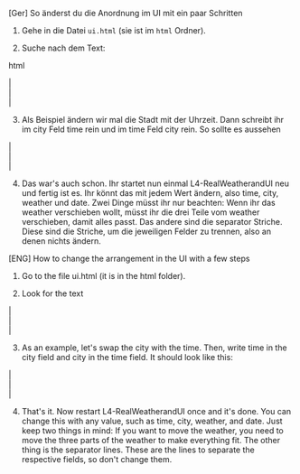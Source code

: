 [Ger] So änderst du die Anordnung im UI mit ein paar Schritten

1. Gehe in die Datei `ui.html` (sie ist im `html` Ordner).

2. Suche nach dem Text:

html
<body>
    <div id="ui">
        <div id="city" class="info"></div> 
        <div id="separator" class="info">|</div>
        <div id="time" class="info"></div>
        <div id="separator" class="info">|</div>
        <div id="weather" class="info">
            <i id="weather-icon" class="fas"></i>
            <span id="weather-text"></span>
        </div>
        <div id="separator" class="info">|</div>
        <div id="date" class="info"></div>
    </div>
    <script src="script.js"></script>
</body>
</html>

3. Als Beispiel ändern wir mal die Stadt mit der Uhrzeit. Dann schreibt ihr im city Feld time rein und im time Feld city rein. So sollte es aussehen

<body>
    <div id="ui">
        <div id="time" class="info"></div> 
        <div id="separator" class="info">|</div>
        <div id="city" class="info"></div>
        <div id="separator" class="info">|</div>
        <div id="weather" class="info">
            <i id="weather-icon" class="fas"></i>
            <span id="weather-text"></span>
        </div>
        <div id="separator" class="info">|</div>
        <div id="date" class="info"></div>
    </div>
    <script src="script.js"></script>
</body>
</html>

4. Das war's auch schon. Ihr startet nun einmal L4-RealWeatherandUI neu und fertig ist es. Ihr könnt das mit jedem Wert ändern, also time, city, weather und date. Zwei Dinge müsst ihr nur beachten: Wenn ihr das weather verschieben wollt, müsst ihr die drei Teile vom weather verschieben, damit alles passt. Das andere sind die separator Striche. Diese sind die Striche, um die jeweiligen Felder zu trennen, also an denen nichts ändern.

[ENG] How to change the arrangement in the UI with a few steps

1. Go to the file ui.html (it is in the html folder).

2. Look for the text

<body>
    <div id="ui">
        <div id="city" class="info"></div> 
        <div id="separator" class="info">|</div>
        <div id="time" class="info"></div>
        <div id="separator" class="info">|</div>
        <div id="weather" class="info">
            <i id="weather-icon" class="fas"></i>
            <span id="weather-text"></span>
        </div>
        <div id="separator" class="info">|</div>
        <div id="date" class="info"></div>
    </div>
    <script src="script.js"></script>
</body>
</html>

3. As an example, let's swap the city with the time. Then, write time in the city field and city in the time field. It should look like this:

<body>
    <div id="ui">
        <div id="time" class="info"></div> 
        <div id="separator" class="info">|</div>
        <div id="city" class="info"></div>
        <div id="separator" class="info">|</div>
        <div id="weather" class="info">
            <i id="weather-icon" class="fas"></i>
            <span id="weather-text"></span>
        </div>
        <div id="separator" class="info">|</div>
        <div id="date" class="info"></div>
    </div>
    <script src="script.js"></script>
</body>
</html>

4. That's it. Now restart L4-RealWeatherandUI once and it's done. You can change this with any value, such as time, city, weather, and date. Just keep two things in mind: If you want to move the weather, you need to move the three parts of the weather to make everything fit. The other thing is the separator lines. These are the lines to separate the respective fields, so don't change them.